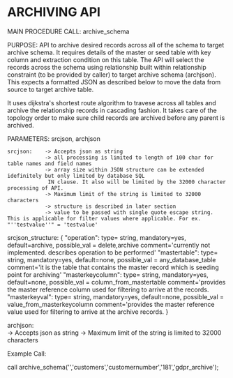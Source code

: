 # ARCHIVING API

MAIN PROCEDURE CALL: archive_schema

PURPOSE: API to archive desired records across all of the schema to target archive schema. It requires details of the master or seed table with key column and extraction condition on this table. The API will select the records across the schema using relationship built within relationship constraint (to be provided by caller) to target archive schema (archjson). This expects a formatted JSON as described below to move the data from source to target archive table. 

It uses dijkstra's shortest route algorithm to travese across all tables and archive the relationship records in cascading fashion. It takes care of the topology order to make sure child records are archived before any parent is archived.

PARAMETERS: srcjson, archjson

	srcjson:    -> Accepts json as string
			    -> all processing is limited to length of 100 char for table names and field names 
			    -> array size within JSON structure can be extended idefinitely but only limited by database SQL 
			  	 IN clause. It also will be limited by the 32000 character processing of API.
			    -> Maximum limit of the string is limited to 32000 characters
			    -> structure is described in later section
			    -> value to be passed with single quote escape string. This is applicable for filter values where applicable. For ex. "''testvalue''" = 'testvalue'
	
srcjson_structure: {
			"operation": 	type= string,
					mandatory=yes,
					default=archive,
					possible_val = delete,archive
					comment='currently not implemented. describes operation to be performed'
			"mastertable":  type= string, 
					mandatory=yes, 
					default=none, 
					possible_val = any_database_table
					comment='it is the table that contains the master record which is seeding point for archiving'
		"masterkeycolumn": 	type= string, 
					mandatory=yes,
					default=none,
					possible_val = column_from_mastertable
					comment='provides the master reference column used for filtering to arrive at the records.
		"masterkeyval": 	type= string, 
					mandatory=yes,
					default=none,
					possible_val = value_from_masterkeycolumn
					comment='provides the master reference value used for filtering to arrive at the archive records.
			}

archjson:  
	   -> Accepts json as string
	   -> Maximum limit of the string is limited to 32000 characters

Example Call:

call archive_schema('','customers','customernumber','181','gdpr_archive');

